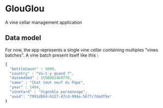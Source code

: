 # GlouGlou
A vine cellar management application
## Data model

For now, the app represents a single vine cellar containing multiples "vines batches".
A vine batch present itself like this :
```javascript
{
  "bottleCount" : 5000,
  "country" : "Va-t-y quand ?",
  "dateAdded" : 1558001469770,
  "name" : "Chat tout neuf du Pape",
  "year" : 1404,
  "vineYard" : "Vignoble personnage",
  "uuid": "7991d864-b127-47cd-994a-567fc7dadf9a"
}
```